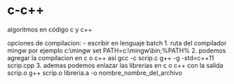 # c-c++
algoritmos en código c y c++

opciones de compilacion:
    - escribir en lenguaje batch
      1. ruta del compilador mingw por ejemplo c:\mingw
        set PATH=c:\mingw\bin;%PATH%
      2. podemos agregar la compilacion en c o c++ asi
         gcc -c scrip.c 
         g++ -g -std=c++11 scrip.cpp
      3. ademas podemos enlazar las librerias en c o c++ con la salida scrip.o
         g++  scrip.o libreria.a  -o nombre_nombre_del_archivo
  
